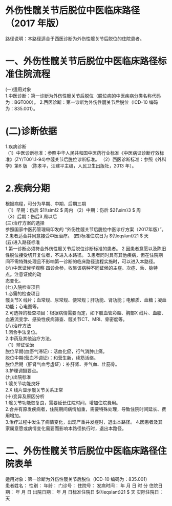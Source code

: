 # 外伤性髋关节后脱位中医临床路径 （2017 年版）  
路径说明：本路径适合于西医诊断为外伤性髋关节后脱位的住院患者。  
# 一、外伤性髋关节后脱位中医临床路径标准住院流程  
(一)适用对象  
1.中医诊断：第一诊断为外伤性髋关节后脱位（脱位病的中医疾病分类名称代码为：BGT000）。 2.西医诊断：第一诊断为外伤性髋关节后脱位（ICD-10 编码为：835.001）。  
# (二)诊断依据  
1.疾病诊断  
（1）中医诊断标准：参照中华人民共和国中医药行业标准《中医病证诊断疗效标准》(ZY/T001.1-94)中髋关节后脱位诊断标准。  （2）西医诊断标准：参照《外科学》第8 版 （陈孝平，汪建平主编，人民卫生出版社，2013 年）。  
# 2.疾病分期  
根据病程，可分为早期、中期、后期三期  
（1）早期：伤后 $1\!\sim\!2 $ 周内 （2）中期：伤后 $2{\sim}3 $  周  
（3）后期：伤后3 周以后  
(三)治疗方案的选择  
参照国家中医药管理局印发的 “外伤性髋关节后脱位中医诊疗方案（2017年版）”。  
2.患者适合并同意接受中医治疗。 (四)标准住院日为 ${\leqslant}21 $ 天  
(五)进入路径标准  
1.第一诊断必须符合外伤性髋关节后脱位诊断标准的患者。 2.因患者意愿以及陈旧性脱位接受切开复位者，不进入本路径。 3.患者同时具有其他疾病，但在住院期间不需特殊处理且不影响第一诊断的临床路径流程实施时，可以进入本路径。  
(六)中医证候学观察 四诊合参，收集该病种不同证候的主症、次症、舌、脉特点。注意证候的动  
态变化。  
(七)入院检查项目  
1.必需的检查项目  
髋关节X 线片；血常规、尿常规、便常规；肝功能、肾功能；电解质、血糖；凝血功能；心电图等。  
2.可选择的检查项目：根据病情需要而定，如下肢血管彩超、胸部X 线片、血脂、血液流变学、感染性疾病筛查、髋关节CT、MRI、骨密度等。  
(八)治疗方法  
1.闭合手法复位。  
2.中药及其他治疗方法。  
（1）辨证论治  
脱位早期(血瘀气滞证)：活血化瘀，行气消肿止痛。  
脱位中期(营血不调证)：和营生新，续筋活络。  
脱位后期（肝肾气血亏虚证）：补肝肾、养气血、壮筋骨。  
3.护理调摄要点。  
(九)出院标准  
1.髋关节功能良好  
2.X 线片显示髋关节关系正常  
(十)变异及原因分析  
1.髋关节功能恢复良，需要延长住院时间，增加住院费用。  
2.合并有原发疾病者，住院期间病情加重，需要特殊处理，导致住院时间延长、费用增加。  
3.治疗过程中发生了病情变化，出现严重并发症时，退出本路径。 4.因患者及其家属意愿或病情变化需要而影响本路径执行时，退出本路径。  
# 二、外伤性髋关节后脱位中医临床路径住院表单  
适用对象：第一诊断为外伤性髋关节后脱位（ICD-10 编码为：835.001）  
患者姓名：          性别：    年龄：    门诊号：         住院号：            发病时间：   年  月  日  时  分  住院日期：   年  月  日 出院日期：   年  月   日标准住院日 ${\leqslant}21 $ 天                实际住院日：     天  